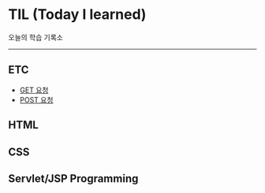 # TIL (Today I learned)

오늘의 학습 기록소

---

## ETC

- [GET 요청](#get)
- [POST 요청](#post)

## HTML

## CSS

## Servlet/JSP Programming

